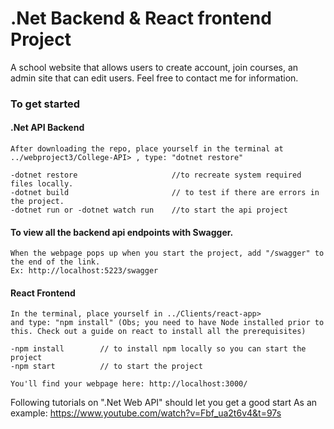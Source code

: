 # .Net Backend & React frontend Project

A school website that allows users to create account, join courses, an admin site that can edit users.
Feel free to contact me for information.

### To get started

#### .Net API Backend

    After downloading the repo, place yourself in the terminal at ../webproject3/College-API> , type: "dotnet restore"

    -dotnet restore						//to recreate system required files locally.
    -dotnet build						// to test if there are errors in the project.
    -dotnet run or -dotnet watch run 	//to start the api project

#### To view all the backend api endpoints with Swagger.

    When the webpage pops up when you start the project, add "/swagger" to the end of the link.
    Ex: http://localhost:5223/swagger

#### React Frontend

    In the terminal, place yourself in ../Clients/react-app>
    and type: "npm install" (Obs; you need to have Node installed prior to this. Check out a guide on react to install all the prerequisites)

    -npm install 		// to install npm locally so you can start the project
    -npm start			// to start the project

    You'll find your webpage here: http://localhost:3000/

Following tutorials on ".Net Web API" should let you get a good start
As an example: https://www.youtube.com/watch?v=Fbf_ua2t6v4&t=97s

<!--
https://www.notion.so/07f326a24db34eec8f9f7bea2c7f22b4?v=6a8d9729ff0a46a48758fbc489275087&p=d171fd63d9bd4e10b7bf631023d0f7f0&pm=s


//I should learn GitBash
		/// -cat 				"to open a file?"
		/// -ls or dir or pwd	"to open the folder to display files."
		///-ls -a 				"Show all files, or hidden files"
		/// -code . 		"to open the project with vs-code"
		/// rm -rf filename	rm means remove, -rf? hidden files?
		/// .gitignore	"add this file and add the folders you want it ignored when uploading. ex /bin, /obj" -timestamp 2:36:00 [Webb utveckling-20220427_090136-Meeting Recording.mp4]
		///	-o 			"relocated or assign locaion for creating files. We do this when initating the first data migrations.?????????????? find out if this is correct
		/// -touch filename.txt		"?? does this create a new file?" YES
		/// -code .		"Starts VS-code"!!

	// GitHub tips			https://www.atlassian.com/git/tutorials/learn-git-with-bitbucket-cloud
		/// -git clone https://github.com/MichaelGustavsson/ITHS-STHLM-Westcoast-Cars.git	"To clone a repo"
		/// -git init		"Creates a new repo locally?"
		/// -git add . 	"To assign all files with . at the end
			/// -git rm -r ../react-app/		"not sure what -r does, but this removed the map"
		/// -git commit -m "message"		"apostrof to add a message with spaces."
		/// -git status	to see status
		/// -git log
		/// -git push		"to push things up, IF YOU*VE already set up things"
		///"check in (push) something to the repo and check out(pull) to your computer." ///Prespective is on Github. checkin (push), checkout (pull)
		///"commit is to check in LOCALLY" "and then you push.
		/// -git stash	"Save changes but similar to pressing ctrl + x. So you're clipping out. You need to "-git add ." before you can stash it."
		/// -git stash pop	 "pasting it?"

		/// git branch -a	 "Lists all the branches"
		/// -git checkout branchName 	"Moves to the named branch"
		/// -git reset --hard		"undoes changes so you move back to the previous commit"
		/// -git branch future-plans     "Create a branch called future-plans
		/// -git merge future-plans		"Be in main, and merge main with future-plans"
		/// -git push origin main  		"After merging locally, push the changes to the remote main branch:

		// .editorconfig		https://github.com/JohanSaisa/GT/blob/main/.editorconfig
		///"This file needs to be in Git-repo so all the commits are formatted. Also you skip needing to commit
			///when someone has a space somewhere."
		/// rm -rf .git	"this deletes the git folder. So you can re-pull the repo."

		/// git branch -d branch-name 	"Delete a Merged Branch (-d flag):"
		/// git branch -D branch-name    "Force Delete an Unmerged Branch (-D flag):"
		/// git push origin --delete remote-branch-name 	"To delete a remote branch, use the git push command with the --delete flag:"


		# top-most EditorConfig file
		root = true

		[*]
		indent_style = tab
		indent_size = 2
		insert_final_newline = true
		end_of_line = lf

		# Visual Studio demands 2-spaced project files
		# Tabs are not legal whitespace for YAML files
		[*.{csproj,json,props,targets,xslt,yaml,yml}]
		indent_style = space
		indent_size = 2


	// VS-code 		https://github.com/dahlbyk/posh-git
		/// Terminal - Ctrl + j!!!!!!!!!!!!
		/// duplicate line		-shift + alt + arrow down
		/// change multiple items simultaniously	-ctrl + D and you should be on the item that you want to replace.
		/// for terminal		-ctr + shift + ^?  ????
		/// "command line?"	-ctrl + shift + p "for command line? not sure what it's called."
		/// To generate Build and debug funtions in VS-code (.vscode folder)"
			"ctrl + shift + P and type  >> generate //and choose the option.".///	 (.net: Generate Assestes for build and debug)
		/// build				-dotnet build
		/// run project		-dotnet run	"You must be located where there is a csproj file."
		/// hot-reload		-dotnet watch run
		/// hide files		"in file-preferences-setting, type exclude. Add Patern "
		/// edit multiple lines 	-use mouse wheel, press and drag(vertically)
		///  dotnet ef database drop --force	& dotnet ef database update

	// dotnet core? backend api
		//dotnet watch run
		//dotnet rebuild

		//dotnet ef database drop --force
		//dotnet ef migrations add "comment" -o "Data/Migrations"
		// dotnet ef database update

	// API project tips
		///locate port or web adress for the project "applicationURL"
			"it's located under folder Properties, -> launchSettings.json"
		///Nullable enabled/dissabled and ImplicitUsing.
			"In csproj file, under <PropertyGroup>, you can enable/disable nullable values."
			"also wth of implicit using, we don't need using statements anymore"
		///Code for ef migrations
			">>dotnet ef migrations add "Added make and vehicle relationship" -o "Data/Migrations"
			"dotnet ef database drop --force" followed by "dotnet ef database update"
		///if you are lacking certificate for api's to talk to your other api's?
			"-dotnet dev-certs https --trust" 20220505_130015 1:20:00

	////Made an error while creating the HttpGet("{id}"). I forgot the curly bracers. and the error was null exception.

























vid 22
[220519_13..]
finishing up azure
Explanation on microservices
3:27:00 tips on playing with api. OMDB API

vid 21
[220519_09]
32:00 discussions on project specifications, backend questions
49:00 "Don't say yes to (if it can go live on monday), instead wait until next meeting? sprint meeting?
53:00 creating a delete method in react with "Lifting state up" When you want a method to reach up to its parent component...
1:36:00 doing something with Authorize?
2:13:00 ending of auth login function
	start of using a technique called LOCAL STORAGE.
	Look in the "application" in dev tools
	We are making the login function work with Auth-token
2:21:00 In POSTMAN, using the Token
WATCH OUT. You need app.UseAuthentication(); in program.cs, so Token is accepted...
2:30:00 in dev.tools in browser, we see wgere the cookies are...
2:42:00 doing Keyvault for azure

vid 20
[20220518_130639]
[06:21] installing router with -npm install react-router-dom	//document object model.
 [21:30] 	///this is to be able to navigate to a new page. [21:30] importing it in App.jx
		import { BrowserRouter as Router, Route, Routes} from 'react-router-dom';
	26:00 explanation of Routes
[28:30]// coding in Home.jsx -it's the homepage.  Introducing <> JSX fragment or React.Fragment.	Note. return ()  you need brackets if you are using more than one element.
//In App.js, we are including different pages with Router, routes and route [38:16]
31:00 TIP "If you have many things in the return statment, use a ( ) bracket"
	Also, you can use <> </>  JSX Fragment
 35:00 creating different paths or links. with <Routes>
	<Routes>
          <Route path="/" element={<Home />} />
          <Route path="/courseList" element={<CoursesList />} />
        </Routes>
										//Using functions
										function VehicleList() {
											const vehiclesRegNo = [
											{regNo: '66'}, {regNo: '61'}, {regNo: '32'},	//is this an array of string? or objects?
											];
											return(
												<table>...</table>
											);
										}

										//We are assinging the data (regNo) to a new const newList
										const newList = vehiclesRegNo.map((objectsOrX) => {
											return objectsOrX;	//newList will become an array of objects if you return the whole thing. It's dynamic
										});						// if you return objectsOrX.RegNo then it will become a list of string.

										//Example 2	Here we instantiate a new type with a property vehicleItemProperty to hold all the things inside vehiclesRegNo.
										{vehiclesRegNo.map( (propName) => (
											<VehicleItem vehicleItemProperty={propName} Key={propName.regNo}/>
											)
										)}
										vehiclesRegNo.map // vehicles has a lot of car objects. vehiclesRegNo is
													 // an array of objects. map is an advanced for loop
													 // that loops through the entire list.
										variableName 	//... accessing what's inside, so it's a property

										VehicleItem vehicleItemProperty	// here we create a new instance of VehicleItem.
															// "egenskapen" is what he calls VehicleItemProperty.
															// is vehicleItemProperty the name? No, It's a Dynamic property.
															// Which we can use as argument else where.

										[40:43]//Example 3 A function that recieves VehicleItemProperty [40:43]
										function VehicleItem({ vehicleItemProperty }) {
											return(
											<tr>
											<td>{vehicleItemProperty.regNo}</td>
											</tr>
										);?}
										//OR we can use props to access everything without knowing what's in it.
										function VehicleItem(props) {	// props can be used to get EVERYTHING in VehicleItem.
											console.log(props);			// Or we can use function VehicleItem(vehicleItemProperty)
										}
										////////////////[1:46:00] How to use a function that creates an action on click in a page777777777777
										const onEditClickHandler = () => {
											console.log(`ska uppdatera bilen ${vehicle.regNo}`)	//'' and ´´ is different or `` shift click
										};
											//and you place the other part on a html element
										<span onClick={onEditClickHandler}>	//if you place {onEditClickHandler()} the bracket () means do it all the time.

										////////////////////////////////////////////////////////////////
42:00 Building Navbar. //It should be placed below <Router> and above <main>
		46:00"Don't bother typing the li and u tags. We''' be removing them"
!NOTE!//he uses id='navbar' and className="text-primary"
			id's for bigger parts/sections and className for miscellaneous
37:40 Lär dig react ORDENTLIGT -Michael Gustavsson
[41:00]Creating Navbar(){}	//theres a wrong way to do it (without using import { NavLink }
	///With this we place two pages. A Start sida and lager fordon, which shows list of cars.
[1:23:00]//CReating AddVehicle(){} [1:23:00]. With the form tags filled in AddVehicle.jsx, we include the route -link to the new page in App.jsx
	///and add the button in the navbar to the new page.
1:28:00 FORM Creating Put method.

const [useCourseNum, setCourseNum] = useState('');	//<--

  const onHandlerCourseNumTextChange = (e) => {
    console.log('texten är ändrad');
    console.log(e.target.value);
    setCourseNum(e.target.value);	//
  };

	<div className="form-control">
              <label htmlFor="">Course Number</label>
              <input
                onChange={onHandlerCourseNumTextChange}
                value={useCourseNum}	//<--
                type="text"
                id="courseNumber"
                name="courseNumber"
		/>
	</div>

									[2:05:20]/////////////////// Sending vehicles to database/////////////
								const saveVehicle = async (vehicle) => {		//the above function didn't have anything inside the ()
									const url = `${process.env.REACT_APP_BASEURL}/vehicles`; //changing the link
									const response = await fetch(url, {
										method: 'POST',
										headers: {
											'Content-Type':'application/json',
										},
										body: JSON.stringify(vehicle),
									});
									console.log(response);

									if(!response.status >= 200 && response.status <= 299){
									console.log('Bilen är sparad');
									console.log(await response.json());
									} else {
										console.log('Det gick fel någonstans');
										console.log(await response.json());
									}
								};		//you do use semi colon here...


  //In the console, we see "SyntheticBaseEvent" -"Det är häftiga saker detta" //I need to think in this way when I see complex functions.
	//"Det man är ute efter är " target: input#regNo
							<NavLink to='/add'>Lägg till</NavLink>
						[1:33:0 ]//Data bindning	[1:33:0 ] First we build for "Registreringsnummer". Now we build the remaining [1:47:30]

							<input value={regNo} type='text' id='regNo' name='regNo' />	//we want to get a input value={regNo} and we want to bind it.
							<input onChange={onHandleRegNoTextChanged} value={regNo} type='text' id='regNo' name='regNo' />	//onChange={onHandleRegNoTextChanged} -this tracks what's being changed in the textbox??

							//[1:33:30] we need to import useState and define addVehcile function
							import { useState } from 'react';

							function AddVehicle() {
								const [regNo, setRegNo] = useState('');		//this makes regNo be accpeted at the value={regNo}

								let vehicle = {			//we are creating a vehicle object
									regNo: regNo		//since both have the same name, you can simply have it as regNo.
								}

								const onHandleRegNoTextChanged = (e) => {
									console.log("Text är ändrar")
									console.log(e.target.value); ///the console.log just displays it for us to see in the debugeer
									setRegNo(e.target.value);	//this records what you type in the form.
								}

								const handleSaveVehicle = (e) => {
									e.preventDefault();		//what does this do????

									console.log(vehicle);
								}

								return (
								<>
								<label htmlFor=''>Registreringsnummer</label>
								<input
								onChange = {onHandleRegNoTextChanged}
								value={regNo}
								type='text'
								id='regNo'
								name='regNo'
								/>
								);
							}
					//Adding the rest of the properties [1:50:27]
					[2:00:00]//Adding an img DEFAULT item to function AddVehicle().. [2:00:00]
					[2:03:26] [2:05:20] // saveVehicle(vehicle) => { }		//to database [2:03:26] [2:05:20] there is code below


					[2:04:00]//Loading a list of vehicles through Get method [http {"list"}] [2:04:00]
					const loadVehicle = async () => {
						const url = `${process.env.REACT_APP_BASEURL}/vehicles/list`; //we are using back ticks ``
						const response = await fetch(url);

						if(!response.ok){
							console.log('Hittade inga bilar, eller så gick något fel');
						}
						setVehicles(await response.json());
					}

2:11:00 Method for sending data to the database.
	Also where to see the incoming data in the console.
Error -I am pasting the wrong address.. Not sure if it needs to be get all vehicles or link for the post method...
						//we returned empty console.log(await response.json()); which gave an error.
						"Find out why after the break!"[2:15:00]
2:16:00 	We will not learn about how to set requirements on what to properties to have when sending a Post request.
			And those information will be found in the API documentation.
	ERROR I had an 404 error and not sure what I changed, but seems to work!?

	const saveCourse = async (course) => {
    const url = `${process.env.REACT_APP_BASEURL}/courses/AddCourse`;
    const response = await fetch(url, {
      method: 'POST',
      headers: {
        'Content-Type': 'application/json',
      },
      body: JSON.stringify(course),
    });
	---------------------------
	<form className="form" onSubmit={handleSaveCourse}>
            <div className="form-control">
              <label htmlFor="">Course Number</label>
              <input
                onChange={onHandlerCourseNumTextChange}
                value={useCourseNum}
                type="text"
                id="courseNumber"
                name="courseNumber"
              />
            </div>

										[2:19:30] Quick explanation on how the methods are connected. saveVehicle and the above. [2:19:30]
										2:31:43//Edit vehicles 2:31:43		process{a) create a EditVehicle.jsx file. You'll have funtions there and then export it.
																			b) in App.jsx, you'll import it and add the <Route path='/edit/:id' element={<EditVehicle />} />}
2:33:00 So far the Routes are looking like this
		 <Router>
      <Navbar />
      <main>
        <Routes>
          <Route path="/" element={<Home />} />
          <Route path="/courseList" element={<CoursesList />} />
          <Route path="/addCourse" element={<AddCourse />} />
          <Route path="/editCourse/:id" element={<EditCourse />} />
        </Routes>
      </main>
    </Router>
										2:35:00//  import { useNavigate } from 'react-router-dom'; //we use this to navigate "kod mässigt?"
	function onEditClickHandler() {
		navigate(`/editCourse/${course.courseId}`);
	  }

2:39:00 Using incoming id to EDIT a object PUT method
						import { useParams } from 'react-router-dom';
2:42:00	initiate it :   const params = useParams();

	useEffect(() => {
		fetchCourse(params.id);
	}, [params.id]);

	const fetchCourse = async (id) => {
    const url = `${process.env.REACT_APP_BASEURL}/courses/${id}`;		//we use the id that is from params
    const response = await fetch(url);

    if (!response.ok) {
      console.log("Couldn't find course, or something went wrong...");
    }

	const course = await response.json(); //<-- here we have the entire object, with id...
    console.log(course);
    setCourseId(course.courseId);
    setCourseNum(course.courseNumber);
    setCourseName(course.name);
    setDuration(course.duration);
    setDescription(course.description);
    setDetails(course.details);
  };
										2:55:00		//	making the Put fucntion and the save function
										[3:10:00]//Adding extra steps to hide or veiw data [3:10:00] Adding an ResponseVeiwModel in Vehicles-API,
											//creating JsonSerializer in [HttpGet("list")] method
										2:20:00?//Documentation for swagger 2:20:00? [ProducesResponseType(StatusCodes.Status200OK)]
										2:33:00//<PropertyGroup> settings 2:33:00
2:53:00 Putting together two properties or Joining them... ex: vehicleName: 'Volvo XC90'
			setMake(vehicle.vehicleName.split(' ')[0]);
			setModel(vehicle.vehicleName.split(' ')[0]);

										2:53:00// Om Async await. tre olika sätt att kommunicera.
2:55:00 Micheal shows the API endpoints.. not entirely :'(
2:58:... We see how to use id to send the request. But it's a bit confusing.
	After getting the object. A) we set it in useState.
	B) we use it in value={useCourseId} in the html
			<input
              onChange={onHandlerCourseIdTextChange}
              value={useCourseId}
              type="hidden"
              id="courseId"
              name="courseId"
            />

	C) when onChange={onHandlerCourseIdTextChange}, if change happens, we store that in useState
		const onHandlerCourseIdTextChange = (e) => {
			setCourseId(e.target.value);
		};

	D) Finally, when save btn is pressed, we send the data
		const handleSaveCourse = (e) => {
			e.preventDefault(); //don't act (form) in the standard way when we submit(to empty field, reload page, etc).
			const course = {
			  courseNumber: useCourseNum, //if both variables have the same name, you can simply use it once 220518_13 1:45:00
			  name: useCourseName,
			  duration: useDuration,
			  description: useDescription,
			  details: useDetails,
			};

			console.log(course);
			saveCourse(course);  //Ans: We don't need to send the object with id...
		};

		const saveCourse = async (course) => {
			const url = `${process.env.REACT_APP_BASEURL}/courses/ReplaceCourse/${useCourseId}`;	//It's so easy to make error with the api link..
			const response = await fetch(url, {
			  method: 'PUT',
			  headers: {
				'Content-Type': 'application/json',
			  },
			  body: JSON.stringify(course),
			});
			console.log('Here is the response:');
			console.log(response);
			if (response.status >= 200 && response.status <= 299) {
			  console.log('Course is saved');
			} else {
			  console.log('something went wrong while saving course');
			}
		};

										3:04:00//MicroServices 3:04:00. Kuberneties is a deligating service/program that does the smart architect for you
3:14:00 showing the right way to have backend code in Node js?
	It needs to be a ResponseViewModel that is being returned
3:26:00  I need many to many relationship between users and courses they are studying..
- you should choose a category, choose a course, look at the detail, then register to the cours
									3:27:00//Talking to external API 3:27:00







vid 19
[20220518_091607 09:50] React Router
05:00 css, shows what changes he's made
// ESLint. [17:00] Helps you with javascript coding. [21:00] Repetition
	///Font awesome is mentioned to bring fonts.
	//More explanation regarding how Javascript works [36:30]
		"You can use props instead of a specific {object?}" with curly bracers, you break down and choose specific object
// Adding a Component Folder [50:45]
[45:37] How to DEBUG with the browser
1:15:00 creating the navbar
// [1:15:30] Moving the css files from Public folder to src Folder (change the script or code from index in Public to App.js in src Folder
1:21:00 right click the reload icon on the browser to empty cashe
// [1:23:30] adding edit and delete logo in the VehicleItem.jsx
// Händelse hantering. ie edit and delete logo, adding functions..
1:25:00 place the fontawesome in public>index.html //where the "root" id is.
// [1:48:00] USing an API!
	/// starting the API with -dotnet run
	///You might have to change the port. Go into Properties and launchSetting.json
1:33:00 cloning the react project from github.
1:40:00 onClick event. On edit method

Getting the api endpoints |Life cycle hook event
1:49:00	"IF YOU HAVE PORT PROBLEMS" in launchSettings.json
	/// change the port to something else. 7247/7237 and 5246/5146?  <- This is how we let the react get data from mvc backend project
[1:51:00]//  Building function to bring the data //LOADING in the API data
	// we need a useEffect funtion to use the incoming url BUT YOU will get an error
2:01:00 "We get an error" Failed to fetch...

2:01:00] We add the JS port to the .net API by adding it in the Program.cs
builder.Services.AddCors(options => {
	options.AddPolicy("WestcoastCors", policy => {
		policy.AllowAnyHeader(); policy.AllowAnyMethod();
		policy.WithOrigins("http://127.0.0.1:5500", "http://127.0.0.1:3002")
	})
})
"Spent MANY hours on this error. My api didn't have an https, it just had an http. So the link I was calling from the react was wrong. "
"answer was given in 2:36:00
// Changing the link from hardcoding it to moving it to a proper place
[2:08:30]"Placing it in .env" inside the root folder.  with REACT_APP_BASEURL

		const url = `${process.env.REACT_APP_BASEURL}/vehicles/list`;
		const reponse = await fetch(url);
				//Dont forget to restart your React app
// the useEffect() DANGER. [2:27:20]
	///Don't fully understand how the flow of this works. But he explains during the end of the video a few times.
		"needs two function, the second function does a update-method."
		///If you see just square breackets, it means it's expecting an array
2:24:00 using useState

vid 18 0809
[20220517_130531]
[41:32] We are convinced that react is the shit. And it starts here
53:00 installing node
1:29:00 installing react app
/REACT
		///	-npx create-react-app .		"The dot . meanns make the project inside the folder called react-app? YES
		/// -npm install 		//You need to have node_modules in your project. BUT I DID. Couldn't get the website to launch without it
		///	NOT NEEDED UNLESS...-npm i -g npx 	"-g means to install the name npx" i means..
		///	-npm start
		///
		/// Had an issue with "npm" not working(windows) ERROR: global, local deprecated...https://github.com/npm/cli/issues/4980
			///solved it by following the link above.
// FInd jobs close to you and see what they need <<<<<<<<<<<<<<<<<<<<<<<<<<<<<<<
>rm -rf nameOfTheFolder		//this deletes the folder
    >mkdir react-app
    >npx create-react-app .

1:41:00 Explanations for what all files do
	package.json is aslo called npm package file.
[1:43 40]	Two extensions to help with code. Jest and Jasmine
[1:53: 20] Extension neede ES7: ES7 React/Redux/GraphQL/React-Native snippets
	//Jasmine - Behavior-Driven JavaScript
[1:55:00]// after deleting things, we are coding in src Folder, in index.js
2:00:00	babeljs.io//Babel - tranforms JS to "real" js? Turn JS to another format, like scriptJS
// We create a new file called App.jsx, there we are the html things,
	// where we export and then import into index.js in the same src Folder.

2:16:00 Learning how to create a component that can be used inside App.jsx
2:20:00 A Module has multiple components.
2:35:00 Had an issue with a component cause I imported wrong.
[2:41:00]// Creating CSS . //Making things dynamic, as in using properties
[2:51:00]// from data?  // [2:58:35] Placing in huge data and calling
3:00:00 used a array and used them in the component with .map function.
3:04:00 But instead, we would like to send the whole array!
3:10.00 Destructuring... {}//don't FORGET to add the curly bracers
		Instead of porps, if you know whats coming in, you can call it by its name {don't FORGET to add the curly bracers}so you can skip using "props"

		function CoursesItem(props) {
  console.log(props);
  return (
    <tr>
      <td>{props.course.CourseNumber}</td>
      <td>{props.course.Name}</td>
      <td>{props.course.Duration}</td>
      <td>Things</td>
    </tr>
  );
}

export default CoursesItem;




[3:11:50]	//it in VehicleList.jsx  // Short summary
3:11:00 How components work. Is it better to use .map on a parent component instead of sending it down?
	A. We create a simple, empty component (<Vehicle_list />), in there there are tons of code and a head and body table that will show a list of vehicles. We'll have a simple component to display the repetetive vehicle list.
    //Since I don't care much for mastering programming with code, I should be able to maintain it for a job, its the entry to IT. What will I move to? Writing? managing people? Manager! A guy from Uppasala university named it as soon as he heard me explain what I like. Managers are quite dumb?
    https://github.com/MichaelGustavsson?tab=repositories



vid 17
[1:56:00][20220517_090026]	Razor pages  Creating Add car function

vid 16
[20220512_090134] Starts by talking about the project, maybe continues with the jsAPp and Razor pages starts at [2:31:00]
 - js the definitive guide 7th edition
 learning javascript Ethan Brown, JAva script design patterns Addy Osmani

vid 15
[20220511_125700] search functions and more. AT
19:00 creating HttpPost method
//NOTE //don't use model as a variable name "model" since in MVC it is being used as a ley word
36:00 //you don't need to add asp-controller=" " if you are getting it from the same somethingsomething..
42:00 using a tag in the view model to alter the name of the property so you can have a unique/diff name for display. RegNo can be turned to RegistrationNr on the web
		[Display(Name = RegistrationNr)]
1:31:00 sudo class? css based on the condition of an element. ex hover
			.btn:hover {
			  background: #888;
			  color: #333;
			  font-weight: bold;
			}
1:41:00 TIP. Before you complete the whole method, you can create how it will look like when completed, before building the method
	 [HttpPost("Create")]
        public async Task<IActionResult> Create(CreateCourseViewModel course)   //don't use model as a variable name since in MVC there is key word "model" is being used
        {
            if (!ModelState.IsValid)
            {
                return View("Create", course);
            }
            return View("CourseSavedConfirmation");
        }
2:08:00 completed post method. Starting of how to creat a global css variable for color.
2:16:00 moving css to another file.
2:27:00 We start the JS app.!!
2:31:0 install live server

vid 14
20220511_100737 --------------------------------
We are creating the Details page. 18:00	You need [HttpGet("Details/{id}")] above the method.
"TIP Before building the method or JavaScript, try testing if you can reach the site!!!"
27:20 slice(0, -1) javaScript method where you take a string and choose which part you want to keep and which to remove.
			0 means starting from 0 index, and -1 is removing the last index.
45:00	Working on Details method.
49:00  GOt an error:	Operator '??' cannot be applied to operands of type 'Task<CourseViewModel?>' and 'CourseViewModel'
		//Due to course variable missing a await...
		method for detail method.
1:13:00 css for detail page

[1:38:30] Needing Json serializer settings so program can read incoming data
[1:55:00] We create a model class VehicleServiceModel where we put in the hosting link and Json serializer through constructor so we can call it in the methods.
[2:23:50] PRESENTATION on MVc model? The timestamp will show you what Action methods can return
[2:35:00] Setting up app.MapCOntrollerRoute in Program.cs to automatically route to a certain place?

vid 13
20220510_130556 Continuing css----------------------------------------------
	17:30	aspect ratio calculator. working with img is hard in webapplication. //Tip: Get pictures that are 2000-5000 px big.
    23:00 WHich picture format to use? If its a foto: jpg, a drawn thingy: png, Else svg?
		33:00 never re-use id on the same page twice id="navbar"
35:00 Using javascript to have a pop up effect when you click on a container
	 &nbsp; non breaking space?`45:25
1:26:00 still building the pop up effect on items. 1:31:30 Explanation. Error with JS, needed to remove a line below at line 31.
1:49:00 Css for the pop up effect
		2:34:10 creating a button
	3:00:00 Moving css code to another file, and using @RenderSection("styles", false) in the @ _Layout.cshtml
		"similarly for scripts"
3:12:00 how to place a javascript file in the right index file.

vid 12
[20220510_090125]
05:30 ish, in app.development.json, we can change the port number where the project starts.
29:00	To be able to run the debugger with both projects in the main folder, you need to remove .vscode folder everywhere
except the main project folder.
In the launch.json folder. We are changing
			"program": "${workspaceFolder}/WCC-API/bin/Debug/net6.0/WCC-API.dll", to
			"program": "${workspaceFolder}/Clients/MvcApp/bin/Debug/net6.0/MvcApp.dll",
					In "env": we'll add another line, so it looks like this
					"env": {"ASPNETCORE_ENVIRONMENT": "Development",
							"ASPNETCORE_URLS": "https://localhost:5000"}
	We also add another element for API project, where there is two difference.
	  "program": "${workspaceFolder}/WCC-API/bin/Debug/net6.0/WCC-API.dll", and
	  "ASPNETCORE_URLS": "https://localhost:5001"							Look at 35:30

In the task.json folder. We are changing         "${workspaceFolder}/WCC-API/WCC-API.csproj", to "${workspaceFolder}",
													So removing the path and leaving the root folder.

-------------"This way you can run different projects together in the debug mode"--------------
A bit confusing, but we are changing the element with API to 5001 and changing the development.json in the MVC-APP to 5001...
49:00 In MvcApp, in appsettings.Development.json, you change the port to 5001 when you want to debug, otherwise have the default or where the web site is run on.
"YOU CAN have the same ip port for debug, then you need to make sure you're not running the program while debugging..."

52:30 NOTE: Run the api first (debugging), then the client
50:12 To know which port number you need to have in MVCapp, run the API project with dotnet watch run, and use that port

"LOAD DATA"
56:00	If you want to add in data automatically, you can follow here.
	///After filling in the code 1:06:00
	"dotnet ef database drop --force" and "dotnet ef database update"

1:39:00 ViewBag is dynamic and ViewData is like a dictionary?
//----------------------HTML and CSS----------------------// 1:36:00
1:49:00 creating nav bar. //obs! navbar needs to be id="navbar" and not class...1:52:10
	ul>li*4>a creates a list of a tags
1:55:00 	rem means relative to default value, 3 rem is 3* default
2:05:00 CSS babyyyyyy
2:10:00	We used fonts from Font-Awesome ///step 1 Choose a logo https://fontawesome.com/search?s=solid%2Cbrands
	///step 2.https://cdnjs.com/libraries Search for Font-awesome
	"How to place a logo, do the above steps"
2:19:00 Tip! Keep your css organised. Have your elements up, and classes below.
2:32:00 Creating a link to Våra bilar
2:42:00 Why isn't the image link working?
2:43:00	//Building the Course list page, trying to add img to the list.
2:58:00 //Fixing gallery-wrapper. with display: grid; grid-template-columns: repeat(4, 1fr);

vid 11
[20220505_130015 30:00]
	//We are building a MVC model and not Razor pages, so we deleted the css file, js file and erase everything except the @RenderBody() in the sharedLayout page.
	https://fonts.google.com/specimen/Poppins?query=poppins
	06:06 adding fonts to the library (Poppins and Roboto are simple)
	10:30 Adding the css styling to the _Layout.cshtml file
	<link rel="stylesheet" href="~/css/styles.css">
	19:40 //We have a controller(Vehicles), in it a method called index(). We create a View-file that will run the Index() method
	"So that file will be called Index.cshtml". 23:00. "We create a new Razor page file but delete the razorpage code and controller extention"
			"-since we are using a MVC project." With CS-code, we don't have any handholding so we have to create all the files ourselves.
	[32:00]//with @ _Layout.cshtml (the main page) we can add the different tabs in the page
	33:00 adding a nav tab with a link a-tag in _Layout.cshtml
	                <li><a asp-controller="Courses" asp-action="Index">Courses</a></li>

	"short hand for createing elements" ul>li>a "will create unordered list, a list and inside a link"
	[35:00]//HttpClient(); [35:00] Using Tag helper in the cshtml file to conntect to the controller.
	asp-controller="Vehicles" asp-action="Index"

Connecting to the API 40:00
	///We add our Get-method [41:19]
	[51:38]using var http = new HttpClient();
	var response = await http.GetAsync(url);
	///url is "https://localhost:####/api/v1/vehicles/list
	///Talk about Garbage collector
	57:39 "Under the map .vscode > launch.json > you can change in which order things are run"
	1:01:00 "How to debug and look at what's coming in"
//We run into an error when we try Debugger
	We solve it by running the api and the mvcApp in different VS-code. Due to mapstructure mechanics,
	the debugger runs everything at once. 58:00
	"You can run the debugger .NET Core Attach but you need to type something to make it work, its an extension maybe?" 1:26:00
1:20:00 Back from break. HTTPS development certificate
	If you don't have this, you can run the Terminal as Admin and type
	-dotnet dev-certs https --trust
//Second debugger run 1:30:00
1:31:00 //Creating a View Model 1:31:00 to take in the data thats coming in.
	The data thats coming in is screwed and since it doesn't match our viewModel properties, we need to fix it. 1:37:30
1:45:00 "Model folder in MvcApp is for classes which has methods that talks to the REST api"1:45:00
		Is that affärs logik, in the presentation picture?
///Instead of using in Courses Controller
	var options = new JsonSerializerOptions
      {
        PropertyNameCaseInsensitive = true
      };
								///You can use in the CoursesViewModel.cs, but it will clutter the file. 1:48:300
								[JsonPropertyName("CoursesId")]	//so we don't use this

1:54:00 using VehicleServiceModel to JsonSerializerOptions and returning the base url for the method.
1:52:00 //Moving the logic above to the right place, which is the Model folder. 1:52:00
1:55:00 //creating baseUrl in appsettings.Development.json so it can be reused. 1:55:00
	_baseUrl = $"{_config.GetValue<string>("baseUrl")}/course";

//Using Repository Pattern by creating a CourseFunctionsModel file under Model folder, and having the functions
that has to do with talking to the API in there. 2:00:00 around here

			//Theory.
				///Michael is showing 2:30:000 how you can send ViewData from the Controller [ ] This could be worth experimenting
			In controller: ViewBag.Message = "Passa på at köpa...";  In View file: <div>Dagens meddelande är: @ViewBag.Message</div>
			2:35:00///In Program.cs you adjust how the routing is done.
				app.MapControllerRoute(
					name: "default",
					pattern: "{controller=Home}/{action=Index}/{id?}");

					/// You can use HTTP tag above the methods or Class file where you change the name of the default route.
					[Route("[controller]")] above the class CourseController, can be changed.
					"If you dont have any Http tag above a method, by default it's [HttpGet]"
			Razor notes @ symbol can be used in different ways. 2:45:00
	//CoursesController
		public async Task<IActionResult> Index()
			{
				try
				{
					// ViewData["CourseID"] = "A million ID's";
					var courseService = new CourseServiceModel(_config);
					var courses = await courseService.ListAllCourse();
					return View(courses);
				}
				catch (System.Exception)
				{
					throw;
				}
			}

	//Courses>Index.cshtml
			@model IEnumerable<MvcApp.ViewModels.CourseViewModel>

			@{
				ViewData["Title"] = "Available Courses";
			}
			<h1>@ViewData["Title"]</h1>

			<article>
				<section>
					@* <div>Hey @ViewData["CourseID"]</div> //this is commented out *@
					<h3>Check our available courses</h3>
					@foreach (var course in Model){
						<div>
							<a asp-controller="Courses" asp-action="Details">@course.CourseNumber @course.Name</a>
							<p>@course.Duration</p>
							<p>@course.Description</p>
						</div>
					}
				</section>
			</article>

2:58:00	//We are adding a @ tag in the View file to tell where the data is coming from
	@model IEnumerable<MvcApp.ViewModels.CourseViewModel>
	///We fill in the view file with @ tag helpers to bring in the data. I don't fully follow here. [ ]
//We need to have HTTP tags above the methods to diffrentiate them. ??? asp-action="Details" didn't help...
		<a asp-controller="Courses" asp-action="Details">@course.Title</a>
		///asp-controller="Courses" means it will look at CoursesController. ///You don't need to type COntroller.
		///asp-action will search for the method name, BUT why didn't it work?
3:09:0	with [HttpGet("{id})], the methods stay unique, otherwise they are the same (ERROR AmbiguousMatchException)
3:12:00 //BAD practice. You must send in the return View("what the method name is", object)


vid 10
20220505_090110 MVC PROJECT
"Links"
app.diagrams.net 	For building diagrams. //under software, you will find database diagrams
namecheap.com 		"Domain names, "
netify.com - where you can host your website (react or html/css)

[ 1:21:30]	Theory starts on WEB
		Utvecklingsverktyg -1:22:10
		Hosting - 1:28:19	Exekveringsmodeller??(client or serverside)
		MVC design mönster 2:00:00

"mest vanligaste design mönster idag?" 	In ASP,pure JS = it's MVC.  React/Single page app = MVVM

//MVC asp code starts at [2:19:30??]
-dotnet new mvc -n MvcApp

-dotnet sln add Clients/MvcApp/		"Connecting the project with the MVC. OBS be on the parent folder"
//Client is a new folder that you can create with -mkdir Foldername
	"för att bli en duktig utvecklar måste man förstå, inte som de googlande utvecklare"
//Deletes folders and content from js and css [2:49:00]. At [2:59] he adds the Html: 5 semantic? in the _Layout.cshtml
	@RenderBody()
2:43:00 How to publish 	>dotnet publish
2:49:00 Start deleting unwanted files
2:56:00 editing _Layout.cshtml
	use autocomplete "html5" to auto complete html template.

Vid 9
20220505_090110 	There was discussion on [authenication] tag not working.
		discussion on what framework is good
	04:00 He mentions working with cookies is easier. I NEED A TUTOR, How do they learn all this
	40:00 we are git-cloning ITHS-STHLM-Westcoast-Cars-Starter

	43:00 Display of whats in the Auth controller from the project!!
	48:30 < ls -al // shows all the files in the folder
			< rm -rf .git 	//removes the git file. After this he creats a new git
							< git init, git add ., git commit -m "init"
			Disscussion on droping the database when creating new coloumn. You don't need to. Just set it to null when it's deleted.
			Unless when we added manufacturers.
	51:40 app.diagrams.net
	1:21:00	Presentation. WHat are the tools, hosting sites, where there api's end up?
			cheap hosting namecheap.com, app.netify.com?
	2:17:00 starting the web?
	2:20:00 dotnet new mvc -n... starts creating the project
	2:22:25 starts coding. Installs: > sln add. Clients/MvcApp/  ...// adding a mvcapp?

Vid 8
20220504 13...
		05:00 UsermManager<IdentityUser> is needed
		//Constructor will look like this
		public AuthController(IConfiguration config, UserManager<IdentityUser> userManager, SignInManager<IdentityUser> signInManager)
        {
            _signInManager = signInManager;
            _userManager = userManager;
            _config = config;
        }
		00:09:30 creating a Post method [HttpPost("register")] to register a new user...
        23:00 checking user password
		34:00 Refactoring CreateJwtToken
		39:00 registering a user acction that can login.
		1:22:00 added claim IsAdmin in RegisterUserViewModel
		1:25:00 user, new claim("Admin", "true"));
		2:30:00 Use Roles
			add RoleManager<IdentityRole> in AuthController as dependency injection


 Vid 7
20220504_morning 12:00 If your getting Michaels project from github, do a >>dotnet restore .Due to bin and obj being ignored by his github, which you need.

		25:00 var claims = new List<Claim>{
					new Claim(ClaimTypes.Name, userName),
					new Claim("XYZ", "Value")
				};
		41:18 how to protect your endpoints with[Authorize]
		46:00 How to set up shortcut on URL in postman (New Environment)
		51:00 Pipeline, fixing middlewear
		59:00 adding "app.UseAuthentication();" in program.cs
		1:25:00 configure authentication in pogram.cs
			//Authentication configuration
			builder.Services.AddAuthentication(options =>
			{
				//defaultAuthenticationScheme and DefaultChallengeScheme
				options.DefaultAuthenticateScheme = JwtBearerDefaults.AuthenticationScheme;
				options.DefaultChallengeScheme = JwtBearerDefaults.AuthenticationScheme;
			}).AddJwtBearer(options =>
			{
				options.TokenValidationParameters = new TokenValidationParameters
				{
					ValidateIssuerSigningKey = true,
					IssuerSigningKey = new SymmetricSecurityKey(
						Encoding.ASCII.GetBytes("Kasdf kje+dsg ksajf 98u4tlxc vfcdsjfg498a lmöasdflkerp")
					),
					ValidateLifetime = true,
					ValidateAudience = false,
					ValidateIssuer = false,
					ClockSkew = TimeSpan.Zero
				};
			});

		1:39:00 Moving the key into appsettings
		1:44:00 pasting the auth token into the auth tab in Postman... You first need to run the login method to get the auth token, now you use it on other places where it is needed.
		1:47:00 [authorize(policy: "admin")] - to restrict who has asscess to the methods
        	You define these policies in program.cs
			//Configure and create policies
			builder.Services.AddAuthorization(options =>
			{
				options.AddPolicy("Admins", policy => policy.RequireClaim("Admin"));
			});
        2:00:00 new information on the token.
        2:16:00 when using auth token, use Bearer token (under Auth tab)in Postman
		2:20:00 downloading Nuget aspnetcore.identity, JwrBearer, FrameworkCore, Sqlite, Tools,
			Microsoft.AspNetCore.Identity by Microsoft
			Microsoft.AspNetCore.Identity.EntityFrameworkCore by Microsoft
			Microsoft.EntityFrameworkCore by Microsoft
			Microsoft.EntityFrameworkCore.Tools by Microsoft
			Microsoft.EntityFrameworkCore.Sqlite by Microsoft


        2:27:00 building the ApplicationContext (Db connection)
		2:34:00 configuring middleware for Identity	in program.cs

        2:45:00 settings for password, etc..

Vid 6
220503 13.. more . Around 2:30:0 we start with security. he creates a security demo, which I'm not sure if its connected to the project
		we start with building methods for the repo class.

		04:00 Question. In Category/Manu..Repo We have a SaveAllAsync(). code> return await _context.SaveChangesAsync() > 0;
		09:00 for controller to get in repo class with its own context manupilation, we need dependency injection.
		builder.Services.AddScoped<IManufacturerRepository, ManufacturerRepository>(); //for the sake of getting a class that is instantiated.
		17:00 fixing automapper for Manufacturer. There was a mistake.<!!>// hot reload doesn't work with program.cs or Automapper.
		HOW TO add relationally connected database
		26:00 creating AddVehicleAsync WITH manufacturer(connecting table) //manufacturers is the parent table.

			public async Task AddVehicleAsync(PostVehicleViewModel model){
				//we need the right manufacturer (name == model.Make)
				var make = _context.Manufacturers.Include(c => c.Vehicles).Where(c => c.Name!.ToLower() == model.Make!.ToLower())
				.SingleOrDefualtAsync();

				if (make is null)
					throw new Exception($"Tyvärr vi har inte teillverkaren {model.Make} i systemet.");

				"converting to vehicle from postvechleveiwModel"
				var vehcileToAdd = _mapper.Map<Vehicle>(model);

				"Now we are in the vehicle class/table"
				vehicleToAdd.Manufacturer = make; //make is the correct manufacturer.
				"adding the vehicle to the database. " // vehicle is the child. 		Should there already exists a manufacturer to be able to add a vehicle? A. YES
				await _context.Vehicles.AddAsync(vehicleToAdd);
			}
				So you need to do two things. Add .manufacturer to the vehicle and add the vehicle to the db
				Or three things. Find the right manufacturer, add the manufacturer to the vehicle, add the vehicle to the db.
										"This is not a connection table. it is 1:many"
				//NOTE: Manufacturer(parent) has Icollection<Vehicle> Vehicle {get; set;} = new List<User>();
				// 			User has	public int ManufacID{get;set;}, [ForeignKey("ManufacID")], public Manufac Manufac {get; set;} = new Manufac();

		40:00 Important to do saveall before the request leaves the endpoint.
		44:00 Business rules. Besiness demands certain mechanics.  ex: we don't allow products from this company. Then it's vital that developers knows this in and out.
		1:36:00 Changing the link (bymake/{make})] to ("{id}/vehicles") 1:43:00 and using [FromQuery] in the argument (1:39:50)
		1:54:00 Getting all vehicles belonging to a manufacturer.
			public async Task<List<ManufacturerWithVehiclesViewModel>> ListManufacturersVehicles(){
				return await _context.Manufacturers.Include(c => c.Vehicles)
				.Select(m => new ManufacturerWithVehiclesViewModel
					{
						Manufactror = m.Id,
						Name = m.Name,
						Vehicles = m.Vehicles.Select(v => new VehicleViewModel{
							VehicleId = v.Id,
							RegNo = v.RegNo,
							...
							...
						}).ToList()
					}).ToListAsync();
			}
			//
		2:00:00 Till now we've made a method that calls all the cars listed in the manufacturer table. //Q. is this similar to getting students in a course? Everyone that's bought the course?
        A. Course is not a parent to user. A user can exist without being assigned to the course.
			//What to use singleOrDefault, SingleAsync? SingleOrdefault, if you find a null exception, it doesn't crash OR You need to do null check in the controller. 2:13:00

		2:00:00 POSTMAN tip. How to change the url to a set thing so you don't need to type it multiple times...
        How to get edit a object which is inside another opbject. 2:01:50 //I should find Michaels project on github.
        2:05:50 ListallManufacturersAsync() method

		2:30:00 Presentation on security
		2:45:0 creating a new project > dotnet new webapi -n Step01
		3:0:00 working on a method that accepts a username and pasword. Installing a Nuget for it. System.IdentityModel.Tokens.Jwt by Mic
		and Microsoft.AspNetCore.Authentication.JwtBearer by Microsoft 3:00:00

		3:18:00 jwt.io //to control that your token is valid/or working

Vid 5
220503 more database and other interface stuff..
		05:00 Five step demo by MichealGustavsson on Security..??? Claims Roles
		26:26 Building [HttpPost()] method. Using repo pattern
			We are not returning anything for a post method, so we are adjusting the function name.

		27:00 HATEOS //a standard way to confirm that your actions have been successful. and here is the object you created in the head...
		//	Your GET/POST methods, you don't want to return back an object everytime. Like for post method.
						// There you can use HATEOS
		31:00 Using [Required]
			in data model class, So incoming create object requests doesn't have ex null in CourseNumber...
				if(!ModelState.isValid)... //in case of model number. this can be done in front end.
				if (!ModelState.IsValid) return StatusCode(500, "Invalid model. Model must have Course number");
			or
				[Required(ErrorMessage = "Registreringsnummer är obligatoriskt")]

		35:28 A cooler way to catch error would be to set it in the required annotation. [Required(ErrorMessage = "Registreringsnummer is required)]
		41:00 UpdateCourse PUT method.
				From repo class Michael chooses to use throw exception. 50:00 !!!Since we used try/catch in repo, we can use it again in the controller since we will recieve a exception if it fails!!
		56:20 Changing void to Task in "public async Task DeleteVehicle(int id)" ??? why
		1:20:00  -dotnet --info
		// Läsbarhet är A och O. You can forget things over a weekend due to piled up work
		// Gör koden så enkelt som möjligt. Det ska underhållas av någon som inte är själv.
		1:25:00 building a Patch method
		1:36:00 don't return (in catch (Exception ex)) return StatusCode(500, ex). !!Dont return ex. Instead ex.Message...?
		2:00:00 //Nice to have a method that returns a list
			public async Task<List<VehicleViewModel>> GetVehicleByMakeAsync(string make){
				return await _context.Vehicles
					.Where(c => c.Make!.ToLower() = make.ToLower())
					.ProjectTo<VehicleViewModel>(_mapper.ConfigurationProvider)
					.ToListAsync();
			}
		2:03:00 Fixing the database structure.  To remove repetitive.

			STARTING A NEW CONTROLLER
		2:09:00 Adding a new controller for the manufacturer table. Creating Get methods

		2:13:00 he asks: How to go about to create 1:many conenction in entity framework
				with public ICollection<Course> Courses {get; set;} = newList<Course>();
		2:17:00 how to add ForeignKey. GOt an error due to using System.ComponentModel.DataAnnotations.Schema; was missing so the build didn't run.
			NOTE on Vehicles; public Manufacturer Manufacturer {get; set;} = new Manufacturer();	//ie single
				on Manufactuere; public ICollection<Vehicle> Vehicles {get;set;} = new List<Vehicle>(); //ICollection list!

		2:29:00	-dotnet ef migrations add "added make and vehcile relationship" -o "Data/Migrations"
		2:34:30 -dotnet ef database drop --force // droping the table due to complication in adjusting connetion tables
				-dotnet ef database update //updates the migration files. //sometimes this won't work

		"There was a discussion on tables depending on eachother. Here We made manufacturers. coupled with Vehicles."
			"You can't delete a item in the manufacturing table, if a vehicle is connected to it." "Man kan inte ha föräldarlösa barn."
			2:39:20//On delete: ReferentialAction. Cascade.. which means it will delete everything connected to the...
			You can change it to SetNull or NoAction or Restrict
		2:54:00	Michael Gustavsson is creating controller, Repo with Interface for Manufacturing table.


VID 4
220428 130301 13	githug tutorial by rasmus?
		2:00 //If you're adding strings together. Use Concat or StringBuilder
        	VehicleName = string.Concat(Vehicle.Name, " ", vehicle.Model),
        VSCODE shortcut mark similar variables Ctrl + D while staying on a variable.
		20:00Presentation on Repository Pattern
		39:00? Creating Interface
		<VScode Tip> Shift + alt + down/up arrow will duplicate the line

			public interface ICourseRepository
			{
				public Task<List<Course>> ListAllCoursesAsync();
				public Task<Course> GetCourseAsync(int id);
				public Task<Course> GetCourseAsync(string name);
				public Task AddCourseAsync(Course course);
				public void DeleteCourse(int id);
				public void UpdateCourse(int id);
				public Task<bool> SaveAllAsync();
			}
		41:28 Delete and update methods doesn't use Task so use void		//How the hell do I learn all these things the right way?
		45:40 <Tip> "the method name should have Async in the end, so coders know that the body should have wait/async"

		47:20 A. Creating a repositories folder and implementing the interface here with CourseRepository.cs
			51:44 B. bring in the db context through the constructor
		"Don't forget to include async word in the methods"   !imp To use Async method, you need library; EntityFrameworkCore
		54:00 We are updating the controller file CourseController.cs to use the ICourseRepository, instead of directly contacting the Db context class.

		//Dependency injection for our own classes and interfaces...
		0:56:00 Changing something in program.cs!??? We need a instance of something, so we need to tell the framework this
		We are making a choice of how the users recieve the api
			builder.Services.AddScope/ or AddSingleton/ or AddTransient? "beror på hur instansering ska ske för varje request"
			Singleton - the first request will get the data? But if there are more requests, you will recieve the same(first request) since its in the memory.
						"En instans delas av fler"
			Transient - will create a unique/new instans to each request
			Scoped -	You get a new instance for every new request WHEN IN DOUBT, use scoped. 1:06:00
				//Dependency injection for our own classes and interfaces...
										<Interface, konkret klass som implementerar föregånde interface>...
				builder.Services.AddScoped<ICourseRepository, CourseRepository>();

		//example for adding a list of courses to a new object
		[HttpGet()]
        public async Task<ActionResult<List<CourseViewModel>>> ListAllCourses()
        {
            var response = await _courseRepo.ListAllCoursesAsync();
            //should I translate it to viewmodel here or in the repo?
            var courseList = new List<CourseViewModel>();

            foreach (var course in response)
            {
                courseList.Add(new CourseViewModel
                {
                    Name = course.Name,
                    TeacherCourses = course.TeacherCourses
                });
            }
            return Ok(response);
        }

		1:39:00 building CourseRepository GetCourse by ID. FindAsync is not suitable due to null referense warning. so we are using SingleOrDefault...
			return await _context.Courses.FindAsync(id ?? null); //this is a way to remove the warning.
			instead we use this return await _context.Courses.SingleOrDefaultAsync(c => c.Id == id); //and also add ? like mentioned below
			1:40:00 adding  ? in the return argument public <Task<Course?> GetCourseAsync(int id);
		1:46:00 Adding CourseViewModel abstraction to the repository class. So from context/controller we moved getting response from database to repository class.
			Now we are moving or adding the viewmodel to the repository class. Null checks stays in the context/controller class
		1:47:30 We are using .Where method to find the correct data and create a new instanse to save all the information on it.
			return await _context.Courses.Where(c => c.Id == id)
			.Select(course => new CourseViewModel{
				this = that...
			})
			BUT there is an error //IQueryable<CourseViewModel>' does not contain a definition for 'GetAwaiter' and no accessible extension method 'GetAwaiter'
			in the end you need a }).SingleOrDefaultAsync();
		"THis is what they did before autoMapper..."
		RECAP. IF you want to find the data BUT change it do a different model type, you can use "Where"
		1:53:00 [ApiController] this decorator helps with controlling that the incoming data is not null..
			Regarding try catch controlls in the controller. "Att slänga är en bad practice..." 1:54:30
			"every time you throw, you create an object in the heap/stack. so its better to catch the errors higher up in the program rather than having try/catch everywhere.."
		2:05:00 Deletevehicle repo refactoring and SaveAllAsync NOTE! he doesn't use async in the repo
        2:07:00 return type bool for the method SaveAllAsync. So  Micheal added, > 0 "Q. what does this do?"
			return await _context.SaveChangesAsync() > 0;
		<Tip>.Remove doesnt have async/await //Add method didnt have async before. It showed upfrom a recent update... WHICH MEANS // I need to learn how to follow the updates.

        2:13:00 AutoMapper
			AutoMapper.Extensions.Microsoft.DependencyInjection by Jimmy Bogard
				Create a folder called Helpers, Create class AutoMapperProfiles and inherit : Profile, add using AutoMapper.
				// Map från -> till
					CreateMap<PostCourseViewModel, Course>();
					CreateMap<Course, CourseViewModel>();
		2:21:00 Creating setting for a new dependency injection for automapper.
        builder.Services.AddAutoMapper(typeof(AutoMapperProfiles).Assembly);

		<Error> Creating a default class for made a protected security instead of public..
			"System.MissingMethodException: No parameterless constructor defined for type 'College_API.Helpers.AutoMapperProfiles'"
			Not i got another error //System.ArgumentException: GenericArguments[0], 'System.Single', on 'T MaxInteger[T](System.Collections.Generic.IEnumerable`1[T])' violates the constraint of type 'T'
<Tip> Ctrl+P can let you search for files in your project. VsCode tip.
		UPDATING THE PACKAGES TO RECENT VERSION MADE THIGNS WORK!!!
		2:28:00					//from -> till (PostVehiceViewModel course), so course is PostVehicle view model
			var courseToAdd = _mapper.Map<Course>(course);	//here we are taking Course(from db) to PostcourseViewModel.
		[HttpGet()]
        //api/v1/course
        public async Task<ActionResult<List<CourseViewModel>>> ListGetCourse()//How do I make changes everywhere? VSCODE command...
        {
            var response = await _courseRepo.ListAllCourseAsync();
            var courseList = _mapper.Map<List<CourseViewModel>>(response);	//<---here. Q. this is confusing. Teacher, Michael has written from CourseViewModel -> till response... But we are getting
			// the entire list through response, and we are converting it to ViewModel... So it should be the other way around...
            return Ok(courseList);											// A. On 2:49:50 he says till and from. So I'm ccorrect.
        }
		2:37:40 "Configuring Automapper"
		CreateMap<User, UserViewModel>()
            .ForMember(dest => dest.UserId, options => options.MapFrom(src => src.Id))
            .ForMember(dest => dest.UserName, options => options.MapFrom(src => string.Concat(src.FirstName, " ", src.LastName)));

		2:46:45 Continuing with Repository pattern. We are moving the automapper to the repository class.
		2:50:00 we used .ProjectTO (needed a using statement), and _mapper.ConfigurationProvider)
			public async Task<CourseViewModel?> GetCourseByIdAsync(int id)
			{
				return await _context.Courses.Where(c => c.Id == id)
				.ProjectTo<CourseViewModel>(_mapper.ConfigurationProvider).SingleOrDefaultAsync();
			}
		Robins github https://github.com/robinskoogh

 VID 3
 220428 09 adding more methods, checking with swagger
		//Importance of knowing clean code
		1:40: Creating a Put method. And Discussion on "change tracking"
		<Tip> Använd patch om det är delvis uppdatering. Put för uppdatering av hela objekt.
		00:14:00 Creating GetBy("{property}")
		"SignleOrDefaultAsync" or "FirstOrDefault", what's the difference?
			single when there is only one(but if there's more, you will get all them).
			First finds the first one.
			var response = await _context.Courses.SingleOrDefaultAsync( c => c.CourseNumber.ToLower() == courseNumber.ToLower());
		40:00 ViewModels. Your not suppose to be directly manupilating database objects.
			00:46:00 Debugging
		1:24:00 building a GetByID("{id}")
		1:31:00 TiP! //use FindAsync or anything with find if you are searching for a primary key.
					//for anythingelse use Where or singleordefault FirstOrDefault

					//When to use put(WHOLE object) and patch(partical update)
					//when to use singleOrDefault or FirstOrDefault? If you use singleOrDefault and find more than one identical item in the database, then it'll crash...
		1:45:00 PUT method. before this, we complete delete method, before that, get by id...
		2:18:00 //to hide the null warning in your code, use !
				FirstOrDefaultAsync(c => c.CourseName!.ToLower() == courseName.ToLower());

				GIT HELP
				-git stash /*stores away changes*/ -git stash pop, //pops back the changes if your in another branch
				-git rest --hard //resets the branch to a previous commit
		2:22:00 "Microsoft.AspNetCore.Routing.Matching.AmbiguousMatchException: The request matched multiple endpoints. Matches: "
				"College_API.Controllers.CoursesController.GetCourseByName (College-API)"
				//get by regNo, or a string, you get an error. [HttpGet("{courseName}")]
				To solve it, you need to expand the httpGet link. [HttpGet("byCourseName/{courseName}")]
		2:39:00 Creating ViewModels

        I couldn't use dotnet ef migration command on Linux, I needed it installed.
        >>dotnet tool install --global dotnet-ef

        -an example of how to make a new object and passing the values to it from incoming object

        public async Task<ActionResult<PostCourseViewModel>> AddCourse(PostCourseViewModel course){
        	var CourseToAdd = new Course
              {
                  Name = course.Name
              };
            await _context.Courses.AddAsync(CourseToAdd);
            await _context.SaveChangesAsync();
            return StatusCode(201, course);

        https://github.com/kingli6/API-MVC-Lecture/blob/main/Vehicles-API/Controllers/VehiclesController.cs

 VID 2
220427 1259 we create api endpoints and controller
	15:00 talk on how you can disable and enable null warning. In csproj file. <propertyGroup><Nullable>you can disasble it</Nullable>
		Tip // to avoid null warnings, you can set it to = Empty or =""
	23:00 creating our new controller file.
	29:00 returning json! return Ok("{ 'message': 'det funcakr'}");
	32:00 -TIP //If you don't provide the appropriate method, it will take what it can find 32:00
	405 Method Not Allowed. If the methods are decorated with [HttpGet()] "{}"
		OK = 200, NotFound = 404, BadRequest = 400
	<<dotnet watch run>>
	1:00:00 for HttpPut, you return NoContent
	1:28:20 explanation of developer console.
	1:33:00 Installing NUGETS  ctrl + shift + p
		Microsoft.EntityFrameworkCore
		Microsoft.EntityFrameworkCore.Tools
		Microsoft.EntityFrameworkCore.Sqlite
	Tip models can also be called as entities.
	1:41:00 [Key] decorator, if you want to call it something else than Id
	CREATING DATABASE Connection?
	1:49:00	Adding Data folder and created a CourseContext.cs //The coupling between database and its memory
			A)VehicleContext : DbContext	//step 1
	1:52:00	B) public DbSet<Course> Courses => Set<Course>();  Explanation on why intializing this is needed
			"there was a null string warning. ? wasn't right of a object... = new () wasn't allowed to create abstract or interface type of DbSet"
			1:55:00"why you don't want to instantiate through a constructor is due to it being hard to do tests"
			"creating contructor to handle configuration connections "
	2:00:00	c) creating a contructor?
				public VehicleContext(DbContextOptions options) : base(options){}
	2:03:00 D) Setting dependency injection through program.cs
		"Skapar databas koppling. Letting the program know which classContext I'm using, "
		"Which database manager I'm using; Sqlite"
			builder.Services.AddDbContext<CollegeDataContext>(options => options.UseSqlite(""));
	2:08:00 E) Instead of hard coding the ConntectionString for Sqlite, we use appsetting.Dev..json file
			"ConnectionStrings": {
				"Sqlite": "Data Source=westcoastcollege.db"
			}
		E.1) Now we can complete the dependency injection in program.cs
			builder.Services.AddDbContext<CollegeDataContext>(options =>
				options.UseSqlite(builder.Configuration.GetConnectionString("Sqlite"))
			);
		//builder.Configuration. lets you get things from appsettings.dev... json file

	2:20:25 Creating migrations
		>> dotnet ef migrations add InitialCreate -o "Data/Migratons"  // The -o is needed to reassign where it is saved.
		"Ni ska alltid ALLTID ska titta på. Vad gör den förnåt!?"
			//if you get error saying that you might have misspelled, you are missing the tool due to changes. you need to download dotnet-ef seperatly
				>> dotnet tool install --global dotnet-ef>> or dotnet tool update --global dotnet-ef
	2:23:40	 >> dotnet ef database update>>
	2:29:00 right click .db file, choose open database. SQLITE Explorer should show up
				//table should be empty when you open Show Table on Courses

	2:34:00 Creating a constructor in CourseController.cs //to be able to save course to database?
		auto generating field through contsructor. to avoid this. keyword. Open settings, search private. Change field to _ 2:38:30
		Also uncheck this, when you search this in settings.
	2:43:00 Defining Get() method with async await Task<ActionResult<List<Course>>>
	2:49:00	Defining a Post() method. returning a Task<ActionResult<Course>>. Using await _context.Course.AddAsync(course);
		and saving all the changes with await _context.SaveChangesAsync();
	2:53:00 After re-running the dotnet. Swagger will show what to expect in it's body.
		2:54:00 Postman configuration. Add key in the Header. //we need to mention in the header that we are sending in application/json
				Content-Type	application/json
		3:02:00 A big NONO . you cant use your model objects in your CRUD method
				You shouldn't have too much code in your controller.

 VID 1
220427 Lots of theory and by the end of it, he starts creating a project..
>> dotnet new sln -n Westcoast-College
>> dotnet new webapi -n College-API, >>
>> dotnet sln add College-API	//stay where the sln file is located
	1:55:00 //connecting your project to the solution file. //I dont know much about this.
	2:07:00 // adding .vscode folder to VSCODE by oppening ctrl+shift+p and typing "generate assets for build and debug"
	-you can <<dotnet build>> and by moving to a folder where there is .proj file, you can run <<dotnet run>>

	Settings for the port is in launchSettings.json file, where you can change incase of port not available
			"applicationURL": "https://localhost:7227;http://localhost:5145",
	-How to exclude files in VS -open settings and type exclude
	2:25:00 git ignore file
	>ls -al //to see all files


^^^^^^^^^^START OF .NET Project Webb utveckling-20220427_090136-Meeting Recording^^^^^^^^





Därför är det också viktigt att ni är beredda att jobba med och hitta lösningar för bland annat följande områden:
Välja databaser och skapa en hållbar arkitektur
Sätta er in i och förbättra redan befintlig kod/lösningar
Screen scraping av webbsidor samt identifikation av data
Hämta data och bearbeta, samt lagra från olika API:er
Deploya lösningarna på DigitalOcean.com
Kunna växla fokus och jobba med olika uppdrag under LIAn (dock ej parallellt)
Kunna skapa lösningar både för front- och backend


YH mer -to help TH with 			60k students from yh
									åtagandeslut för... skolorna
ärande & Lia/utblidare/konsulter


	https://www.tutorialspoint.com/javascript/index.htm
	https://javascript.info/
	https://www.w3schools.com/js/
	https://www.javatpoint.com/javascript-tutorial

	Måste ha böcker om JavaScript
    JavaScript the Definitive Guide 7th Edition (Flanagan, O'Reilly)
    Learning JavaScript (Ethan Brown)
    JavaScript Design Patterns (Addy Osmani)

    C# Pro 9 with .NET 5(Andrew Troelsen + 1) https://www.adlibris.com/se/bok/pro-c-9-with-net-5-9781484269381
    The Definitve Guide to HTML5(Adam Freeman) https://www.adlibris.com/se/bok/the-definitive-guide-to-html5-9781430239604
    JavaScript the Definitive Guide Seventh Edition(David Flanagan) https://www.adlibris.com/se/bok/javascript---the-definitive-guide-9781491952023

    JavaScript https://www.udemy.com/course/the-complete-javascript-course/
    JavaScript https://www.udemy.com/course/modern-javascript-from-the-beginning/
    React.js https://www.udemy.com/course/react-the-complete-guide-incl-redux/
    React.js https://www.udemy.com/course/react-front-to-back-2022/



	/*
		Focus your energy
		gaurd your time
		train your mind
		train your body
		think for yourself
		curate your friends
		curate your environment
		keep your promises
		stay cheerful and constructive
		upgrade the world
	*/

	*/ -->
